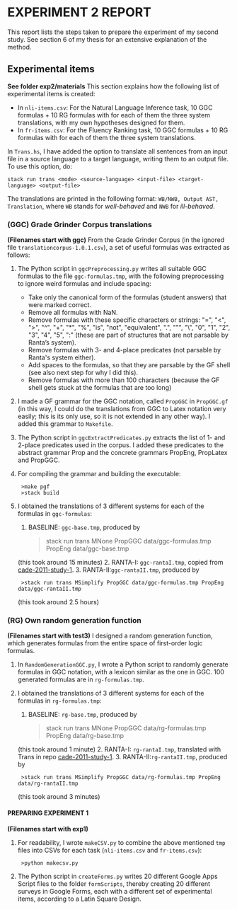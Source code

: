 # EXPERIMENT 2 REPORT

This report lists the steps taken to prepare the experiment of my second study. See section 6 of my thesis for an extensive explanation of the method.

## Experimental items
**See folder exp2/materials**
This section explains how the following list of experimental items is created:
- In `nli-items.csv`: For the Natural Language Inference task, 10 GGC formulas + 10 RG formulas with for each of them the three system translations, with my own hypotheses designed for them.
- In `fr-items.csv`: For the Fluency Ranking task, 10 GGC formulas + 10 RG formulas  with for each of them the three system translations.

In `Trans.hs`, I have added the option to translate all sentences from an input file in a source language to a target language, writing them to an output file. To use this option, do:

    stack run trans <mode> <source-language> <input-file> <target-language> <output-file>

The translations are printed in the following format: `WB/NWB, Output AST, Translation`, where `WB` stands for *well-behaved* and `NWB` for *ill-behaved*.

### (GGC) Grade Grinder Corpus translations
**(Filenames start with ggc)**
From the Grade Grinder Corpus (in the ignored file `translationcorpus-1.0.1.csv`), a set of useful formulas was extracted as follows:

1. The Python script in `ggcPreprocessing.py` writes all suitable GGC formulas to the file `ggc-formulas.tmp`, with the following preprocessing to ignore weird formulas and include spacing:
	- Take only the canonical form of the formulas (student answers) that were marked correct.
	- Remove all formulas with NaN.
	- Remove formulas with these specific characters or strings: "=", "<", ">", "^", "+", "*", "%", "is", "not", "equivalent", ".", "\"", "\\", "0", "1", "2", "3", "4", "5", ":" (these are part of structures that are not parsable by Ranta’s system).
	- Remove formulas with 3- and 4-place predicates (not parsable by Ranta's system either).
	- Add spaces to the formulas, so that they are parsable by the GF shell (see also next step for why I did this).
	- Remove formulas with more than 100 characters (because the GF shell gets stuck at the formulas that are too long)

2. I made a GF grammar for the GGC notation, called `PropGGC` in `PropGGC.gf` (in this way, I could do the translations from GGC to Latex notation very easily; this is its only use, so it is not extended in any other way). I added this grammar to `Makefile`.
3. The Python script in `ggcExtractPredicates.py` extracts the list of 1- and 2-place predicates used in the corpus. I added these predicates to the abstract grammar Prop and the concrete grammars PropEng, PropLatex and PropGGC.
4. For compiling the grammar and building the executable:

        >make pgf
		>stack build
5. I obtained the translations of 3 different systems for each of the formulas in `ggc-formulas`:
    1. BASELINE: `ggc-base.tmp`, produced by
    
         >stack run trans MNone PropGGC data/ggc-formulas.tmp PropEng data/ggc-base.tmp
    
    (this took around 15 minutes)
    2. RANTA-I: `ggc-rantaI.tmp`, copied from [cade-2011-study-1](https://github.com/ElzevanderWerf/cade-2011-study-1/blob/master/out/ggc-eng.tmp).
    3. RANTA-II:`ggc-rantaII.tmp`, produced by
            
        >stack run trans MSimplify PropGGC data/ggc-formulas.tmp PropEng data/ggc-rantaII.tmp
	
	(this took around 2.5 hours)


### (RG) Own random generation function
**(Filenames start with test3)**
I designed a random generation function, which generates formulas from the entire space of first-order logic formulas.

1. In `RandomGenerationGGC.py`, I wrote a Python script to randomly generate formulas in GGC notation, with a lexicon similar as the one in GGC. 100 generated formulas are in `rg-formulas.tmp`.

5. I obtained the translations of 3 different systems for each of the formulas in `rg-formulas.tmp`:
    1. BASELINE: `rg-base.tmp`, produced by
    
         >stack run trans MNone PropGGC data/rg-formulas.tmp PropEng data/rg-base.tmp
    
    (this took around 1 minute)
    2. RANTA-I: `rg-rantaI.tmp`, translated with Trans in repo [cade-2011-study-1](https://github.com/ElzevanderWerf/cade-2011-study-1/blob/master/out/test3Eng.tmp).
    3. RANTA-II:`rg-rantaII.tmp`, produced by
            
        >stack run trans MSimplify PropGGC data/rg-formulas.tmp PropEng data/rg-rantaII.tmp
	
	(this took around 3 minutes)

		
#### PREPARING EXPERIMENT 1
**(Filenames start with exp1)**
1. For readability, I wrote `makeCSV.py` to combine the above mentioned `tmp` files into CSVs for each task (`nli-items.csv` and `fr-items.csv`):

		>python makecsv.py   
2. The Python script in `createForms.py` writes 20 different Google Apps Script files to the folder `formScripts`, thereby creating 20 different surveys in Google Forms, each with a different set of experimental items, according to a Latin Square Design.
